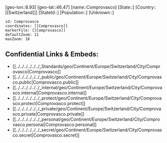 ﻿---
location: [46.47,8.93]
mapzoom: [7,12] 
mapmarker: city 
type: City
tags:
- geo/City


SpocWebEntityId: 29649
isDeleted: false
confidential: public

---
[geo-lon::8.93]
[geo-lat::46.47]
[name::Comprovasco]
[State::]
[Country::[[Switzerland]]]
[StateId::]
[Population::]
[Unknown::]


```leaflet
id: Comprovasco
coordinates: [[Comprovasco]]
markerFile: [[Comprovasco]]
defaultZoom: 11 
maxZoom: 18
```


## Confidential Links & Embeds: 
- [[../../../../../../_Standards/geo/Continent/Europe/Switzerland/City/Comprovasco|Comprovasco]] 
- [[../../../../../../_public/geo/Continent/Europe/Switzerland/City/Comprovasco.public|Comprovasco.public]] 
- [[../../../../../../_internal/geo/Continent/Europe/Switzerland/City/Comprovasco.internal|Comprovasco.internal]] 
- [[../../../../../../_protect/geo/Continent/Europe/Switzerland/City/Comprovasco.protect|Comprovasco.protect]] 
- [[../../../../../../_private/geo/Continent/Europe/Switzerland/City/Comprovasco.private|Comprovasco.private]] 
- [[../../../../../../_personal/geo/Continent/Europe/Switzerland/City/Comprovasco.personal|Comprovasco.personal]] 
- [[../../../../../../_secret/geo/Continent/Europe/Switzerland/City/Comprovasco.secret|Comprovasco.secret]] 
